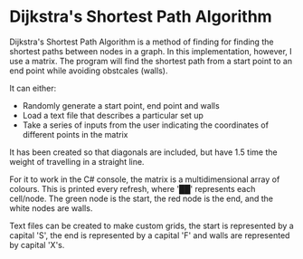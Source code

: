 # Dijkstra's Shortest Path Algorithm

Dijkstra's Shortest Path Algorithm is a method of finding for finding the shortest paths between nodes in a graph. In this implementation, however, I use a matrix. The program will find the shortest path from a start point to an end point while avoiding obstcales (walls).

It can either:
 - Randomly generate a start point, end point and walls
 - Load a text file that describes a particular set up
 - Take a series of inputs from the user indicating the coordinates of different points in the matrix
 
It has been created so that diagonals are included, but have 1.5 time the weight of travelling in a straight line.

For it to work in the C# console, the matrix is a multidimensional array of colours. This is printed every refresh, where '██' represents each cell/node. The green node is the start, the red node is the end, and the white nodes are walls.

Text files can be created to make custom grids, the start is represented by a capital 'S', the end is represented by a capital 'F' and walls are represented by capital 'X's.
